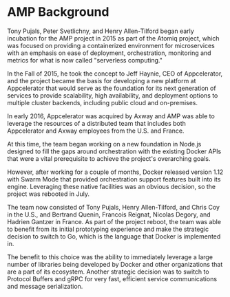 # AMP Background

Tony Pujals, Peter Svetlichny, and Henry Allen-Tilford began early incubation for the AMP project in 2015 as part of the Atomiq project, which was focused on providing a containerized environment for microservices with an emphasis on ease of deployment, orchestration, monitoring and metrics for what is now called "serverless computing."

In the Fall of 2015, he took the concept to Jeff Haynie, CEO of Appcelerator, and the project became the basis for developing a new platform at Appcelerator that would serve as the foundation for its next generation of services to provide scalability, high availability, and deployment options to multiple cluster backends, including public cloud and on-premises.

In early 2016, Appcelerator was acquired by Axway and AMP was able to leverage the resources of a distributed team that includes both Appcelerator and Axway employees from the U.S. and France.

At this time, the team began working on a new foundation in Node.js designed to fill the gaps around orchestration with the existing Docker APIs that were a vital prerequisite to achieve the project's overarching goals.

However, after working for a couple of months, Docker released version 1.12 with Swarm Mode that provided orchestration support features built into its engine. Leveraging these native facilities was an obvious decision, so the project was rebooted in July.

The team now consisted of Tony Pujals, Henry Allen-Tilford, and Chris Coy in the U.S., and Bertrand Quenin, Francois Reignat, Nicolas Degory, and Hadrien Gantzer in France. As part of the project reboot, the team was able to benefit from its initial prototyping experience and make the strategic decision to switch to Go, which is the language that Docker is implemented in.

The benefit to this choice was the ability to immediately leverage a large number of libraries being developed by Docker and other organizations that are a part of its ecosystem. Another strategic decision was to switch to Protocol Buffers and gRPC for very fast, efficient service communications and message serialization.
